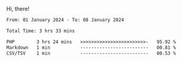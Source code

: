 Hi, there! 

<!--START_SECTION:waka-->

```txt
From: 01 January 2024 - To: 08 January 2024

Total Time: 3 hrs 33 mins

PHP        3 hrs 24 mins   >>>>>>>>>>>>>>>>>>>>>>>>-   95.92 %
Markdown   1 min           -------------------------   00.81 %
CSV/TSV    1 min           -------------------------   00.53 %
```

<!--END_SECTION:waka-->
